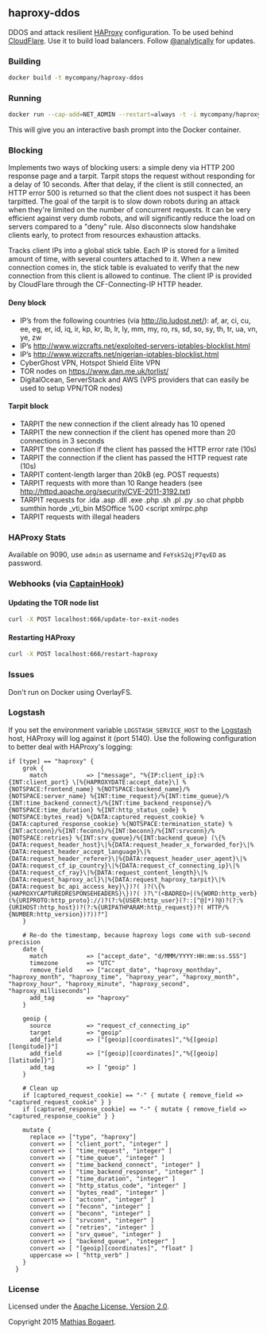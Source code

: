 ## haproxy-ddos

DDOS and attack resilient [HAProxy](http://www.haproxy.org/) configuration. To be used behind [CloudFlare](https://www.cloudflare.com/). Use it to build load balancers.
Follow [@analytically](http://twitter.com/analytically) for updates.

### Building

```sh
docker build -t mycompany/haproxy-ddos
```

### Running

```sh
docker run --cap-add=NET_ADMIN --restart=always -t -i mycompany/haproxy-ddos bash
```

This will give you an interactive bash prompt into the Docker container.

### Blocking

Implements two ways of blocking users: a simple deny via HTTP 200 response page and a tarpit. Tarpit stops the request without responding for a delay of
10 seconds. After that delay, if the client is still connected, an HTTP error 500 is returned so that the client does not suspect it has been tarpitted.
The goal of the tarpit is to slow down robots during an attack when they're limited on the number of concurrent requests. It can be very efficient against
very dumb robots, and will significantly reduce the load on servers compared to a "deny" rule. Also disconnects slow handshake clients early, to protect from
resources exhaustion attacks.

Tracks client IPs into a global stick table. Each IP is stored for a limited amount of time, with several counters attached to it. When a new connection
comes in, the stick table is evaluated to verify that the new connection from this client is allowed to continue. The client IP is provided by CloudFlare
through the CF-Connecting-IP HTTP header.

#### Deny block

- IP’s from the following countries (via http://ip.ludost.net/): af, ar, ci, cu, ee, eg, er, id, iq, ir, kp, kr, lb, lr, ly, mm, my, ro, rs, sd, so, sy, th, tr, ua, vn, ye, zw
- IP’s http://www.wizcrafts.net/exploited-servers-iptables-blocklist.html
- IP’s http://www.wizcrafts.net/nigerian-iptables-blocklist.html
- CyberGhost VPN, Hotspot Shield Elite VPN
- TOR nodes on https://www.dan.me.uk/torlist/
- DigitalOcean, ServerStack and AWS (VPS providers that can easily be used to setup VPN/TOR nodes)

#### Tarpit block

- TARPIT the new connection if the client already has 10 opened
- TARPIT the new connection if the client has opened more than 20 connections in 3 seconds
- TARPIT the connection if the client has passed the HTTP error rate (10s)
- TARPIT the connection if the client has passed the HTTP request rate (10s)
- TARPIT content-length larger than 20kB (eg. POST requests)
- TARPIT requests with more than 10 Range headers (see http://httpd.apache.org/security/CVE-2011-3192.txt)
- TARPIT requests for .ida .asp .dll .exe .php .sh .pl .py .so chat phpbb sumthin horde _vti_bin MSOffice %00 <script xmlrpc.php
- TARPIT requests with illegal headers

### HAProxy Stats

Available on 9090, use `admin` as username and `FeYskS2qjP7qvED` as password.

### Webhooks (via [CaptainHook](https://github.com/bketelsen/captainhook))

#### Updating the TOR node list

```sh
curl -X POST localhost:666/update-tor-exit-nodes
```

#### Restarting HAProxy

```sh
curl -X POST localhost:666/restart-haproxy
```

### Issues

Don't run on Docker using OverlayFS.

### Logstash

If you set the environment variable `LOGSTASH_SERVICE_HOST` to the [Logstash](http://logstash.net/) host, HAProxy will log against it (port 5140).
Use the following configuration to better deal with HAProxy's logging:

```
if [type] == "haproxy" {
    grok {
      match           => ["message", "%{IP:client_ip}:%{INT:client_port} \[%{HAPROXYDATE:accept_date}\] %{NOTSPACE:frontend_name} %{NOTSPACE:backend_name}/%{NOTSPACE:server_name} %{INT:time_request}/%{INT:time_queue}/%{INT:time_backend_connect}/%{INT:time_backend_response}/%{NOTSPACE:time_duration} %{INT:http_status_code} %{NOTSPACE:bytes_read} %{DATA:captured_request_cookie} %{DATA:captured_response_cookie} %{NOTSPACE:termination_state} %{INT:actconn}/%{INT:feconn}/%{INT:beconn}/%{INT:srvconn}/%{NOTSPACE:retries} %{INT:srv_queue}/%{INT:backend_queue} (\{%{DATA:request_header_host}\|%{DATA:request_header_x_forwarded_for}\|%{DATA:request_header_accept_language}\|%{DATA:request_header_referer}\|%{DATA:request_header_user_agent}\|%{DATA:request_cf_ip_country}\|%{DATA:request_cf_connecting_ip}\|%{DATA:request_cf_ray}\|%{DATA:request_content_length}\|%{DATA:request_haproxy_acl}\|%{DATA:request_haproxy_tarpit}\|%{DATA:request_bc_api_access_key}\})?( )?(\{%{HAPROXYCAPTUREDRESPONSEHEADERS}\})?( )?\"(<BADREQ>|(%{WORD:http_verb} (%{URIPROTO:http_proto}://)?(?:%{USER:http_user}(?::[^@]*)?@)?(?:%{URIHOST:http_host})?(?:%{URIPATHPARAM:http_request})?( HTTP/%{NUMBER:http_version})?))?"]
    }

    # Re-do the timestamp, because haproxy logs come with sub-second precision
    date {
      match           => ["accept_date", "d/MMM/YYYY:HH:mm:ss.SSS"]
      timezone        => "UTC"
      remove_field    => ["accept_date", "haproxy_monthday", "haproxy_month", "haproxy_time", "haproxy_year", "haproxy_month", "haproxy_hour", "haproxy_minute", "haproxy_second", "haproxy_milliseconds"]
      add_tag         => "haproxy"
    }

    geoip {
      source          => "request_cf_connecting_ip"
      target          => "geoip"
      add_field       => ["[geoip][coordinates]","%{[geoip][longitude]}"]
      add_field       => ["[geoip][coordinates]","%{[geoip][latitude]}"]
      add_tag         => [ "geoip" ]
    }

    # Clean up
    if [captured_request_cookie] == "-" { mutate { remove_field => "captured_request_cookie" } }
    if [captured_response_cookie] == "-" { mutate { remove_field => "captured_response_cookie" } }

    mutate {
      replace => ["type", "haproxy"]
      convert => [ "client_port", "integer" ]
      convert => [ "time_request", "integer" ]
      convert => [ "time_queue", "integer" ]
      convert => [ "time_backend_connect", "integer" ]
      convert => [ "time_backend_response", "integer" ]
      convert => [ "time_duration", "integer" ]
      convert => [ "http_status_code", "integer" ]
      convert => [ "bytes_read", "integer" ]
      convert => [ "actconn", "integer" ]
      convert => [ "feconn", "integer" ]
      convert => [ "beconn", "integer" ]
      convert => [ "srvconn", "integer" ]
      convert => [ "retries", "integer" ]
      convert => [ "srv_queue", "integer" ]
      convert => [ "backend_queue", "integer" ]
      convert => [ "[geoip][coordinates]", "float" ]
      uppercase => [ "http_verb" ]
    }
  }
```

### License

Licensed under the [Apache License, Version 2.0](http://www.apache.org/licenses/LICENSE-2.0).

Copyright 2015 [Mathias Bogaert](mailto:mathias.bogaert@gmail.com).